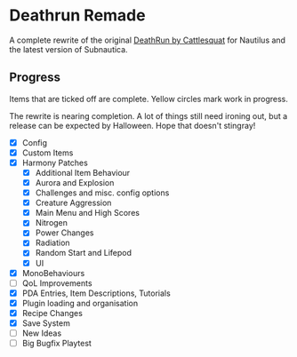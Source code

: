# Deathrun Remade

A complete rewrite of the original [DeathRun by Cattlesquat](https://github.com/Cattlesquat/subnautica) for Nautilus
and the latest version of Subnautica.

## Progress

Items that are ticked off are complete. Yellow circles mark work in progress.

The rewrite is nearing completion. A lot of things still need ironing out,
but a release can be expected by Halloween. Hope that doesn't stingray!

- [x] Config
- [x] Custom Items
- [x] Harmony Patches
  - [x] Additional Item Behaviour
  - [x] Aurora and Explosion
  - [x] Challenges and misc. config options
  - [x] Creature Aggression
  - [x] Main Menu and High Scores
  - [x] Nitrogen
  - [x] Power Changes
  - [x] Radiation
  - [x] Random Start and Lifepod
  - [x] UI
- [x] MonoBehaviours
- [ ] QoL Improvements
- [x] PDA Entries, Item Descriptions, Tutorials
- [x] Plugin loading and organisation
- [x] Recipe Changes
- [x] Save System
- [ ] New Ideas
- [ ] Big Bugfix Playtest

